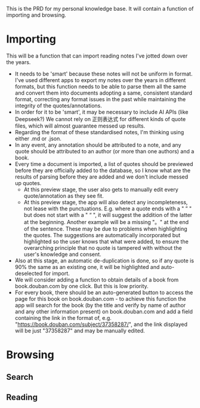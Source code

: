 This is the PRD for my personal knowledge base. It will contain a function of importing and browsing.

# Importing
This will be a function that can import reading notes I've jotted down over the years. 

 - It needs to be 'smart' because these notes will not be uniform in format. I've used different apps to export my notes over the years in different formats, but this function needs to be able to parse them all the same and convert them into documents adopting a same, consistent standard format, correcting any format issues in the past while maintaining the integrity of the quotes/annotations.
 - In order for it to be 'smart', it may be necessary to include AI APIs (like Deepseek?) We cannot rely on 正则表达式 for different kinds of quote files, which will almost guarantee messed up results.
 - Regarding the format of these standardised notes, I'm thinking using either .md or .json.
 - In any event, any annotation should be attributed to a note, and any quote should be attributed to an author (or more than one authors) and a book.
 - Every time a document is imported, a list of quotes should be previewed before they are officially added to the database, so I know what are the results of parsing before they are added and we don't include messed up quotes. 
	 - At this preview stage, the user also gets to manually edit every quote/annotation as they see fit. 
	 - At this preview stage, the app will also detect any incompleteness, not lease with the punctuations. E.g. where a quote ends with a " ” " but does not start with a " “ ", it will suggest the addition of the latter at the beginning. Another example will be a missing "。" at the end of the sentence. These may be due to problems when highlighting the quotes. The suggestions are automatically incorporated but highlighted so the user knows that what were added, to ensure the overarching principle that no quote is tampered with without the user's knowledge and consent.
 - Also at this stage, an automatic de-duplication is done, so if any quote is 90% the same as an existing one, it will be highlighted and auto-deselected for import.
 - We will consider adding a function to obtain details of a book from book.douban.com by one click. But this is low priority.
 - For every book, there should be an auto-generated button to access the page for this book on book.douban.com - to achieve this function the app will search for the book (by the title and verify by name of author and any other information present) on book.douban.com and add a field containing the link in the format of, e.g. "https://book.douban.com/subject/37358287/", and the link displayed will be just "37358287" and may be manually edited.
 

# Browsing
## Search
## Reading
<!--stackedit_data:
eyJoaXN0b3J5IjpbLTQ4NDgyMDMwMF19
-->